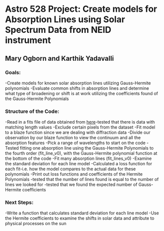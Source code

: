 # Astro 528 Project: Create models for Absorption Lines using Solar Spectrum Data from NEID instrument
## Mary Ogborn and Karthik Yadavalli

### Goals:
-Create models for known solar absorption lines utilizing Gauss-Hermite polynomials
-Evaluate common shifts in absorption lines and determine what type of broadening or shift is at work utilizing the coefficients found of the Gauss-Hermite Polynomials

### Structure of the Code:
-Read in a fits file of data obtained from [here](https://neid.ipac.caltech.edu/search_solar.php)-tested that there is data with matching length values
-Exclude certain pixels from the dataset
-Fit model to a blaze function since we are dealing with diffraction data
-Divide our observation by our blaze function to view the continuum and all the absorption features
-Pick a range of wavelengths to start on the code
-Tested fitting one absorption line using the Gauss-Hermite Polynomials to the fourth order (fit_line_v0), with the Gauss-Hermite polynomial function at the bottom of the code
-Fit many absorption lines (fit_lines_v0)
-Examine the standard deviation for each line model
-Calculated a loss function for each fit-i.e. how the model compares to the actual data for these polynomials
-Print out loss functions and coefficients of the Hermite Polynomials
-tested that the number of lines found is equal to the number of lines we looked for
-tested that we found the expected number of Gauss-Hermite coefficients

### Next Steps:
-Write a function that calculates standard deviation for each line model
-Use the Hermite coefficients to examine the shifts in solar data and attribute to physical processes on the sun


